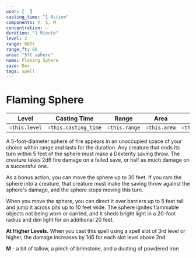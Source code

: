 ```yaml
---
user: [  ]
casting_time: "1 Action"
components: V, S, M
concentration: ✅
duration: "1 Minute"
level: 2
range: 60ft
range_ft: 60
area: "5ft sphere"
name: Flaming Sphere
save: Dex
tags: spell
---
```

# Flaming Sphere

| **Level** | **Casting Time** | **Range** | **Area** | **Duration** | **Save** | **Components** | **Concentration** |
|:---:|:---:|:---:|:---:|:---:|:---:|:---:|:---:|
| `=this.level` | `=this.casting_time` | `=this.range` | `=this.area` | `=this.duration` | `=this.save` | `=this.components` | `=this.concentration` |

A 5-foot-diameter sphere of fire appears in an unoccupied space of your choice within range and lasts for the duration. Any creature that ends its turn within 5 feet of the sphere must make a Dexterity saving throw. The creature takes 2d6 fire damage on a failed save, or half as much damage on a successful one.

As a bonus action, you can move the sphere up to 30 feet. If you ram the sphere into a creature, that creature must make the saving throw against the sphere's damage, and the sphere stops moving this turn.

When you move the sphere, you can direct it over barriers up to 5 feet tall and jump it across pits up to 10 feet wide. The sphere ignites flammable objects not being worn or carried, and it sheds bright light in a 20-foot radius and dim light for an additional 20 feet.

**At Higher Levels.** When you cast this spell using a spell slot of 3rd level or higher, the damage increases by 1d6 for each slot level above 2nd.

**M** - a bit of tallow, a pinch of brimstone, and a dusting of powdered iron